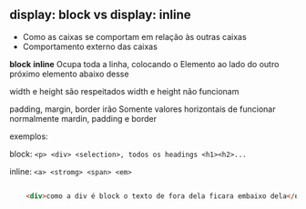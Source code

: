 ## display: block vs display: inline

- Como as caixas se comportam em relação às outras caixas
- Comportamento externo das caixas

**block**                           **inline**
Ocupa toda a linha, colocando o     Elemento ao lado do outro
próximo elemento abaixo desse

width e height são respeitados      width e height não funcionam

padding, margin, border irão        Somente valores horizontais de
funcionar normalmente               mardin, padding e border


exemplos:

block: `<p> <div> <selection>, todos os headings <h1><h2>...`

inline: `<a> <stromg> <span> <em>`

```html

    <div>como a div é block o texto de fora dela ficara embaixo dela</div>Texto inline

```